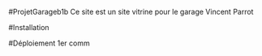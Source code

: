 #ProjetGarageb1b
Ce site est un site vitrine pour le garage Vincent Parrot

#Installation

#Déploiement 1er comm